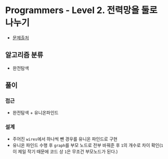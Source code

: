 # Programmers - Level 2. 전력망을 둘로 나누기

* [문제출처](https://school.programmers.co.kr/learn/courses/30/lessons/86971 "Level 2. 전력망을 둘로 나누기")

## 알고리즘 분류
- 완전탐색

## 풀이

### 접근
- 완전탐색 + 유니온파인드

### 설계
- 주어진 `wires`에서 하나씩 뺀 경우를 유니온 파인드로 구현
- 유니온 파인드 수행 후 `graph`를 부모 노드로 전부 바꿔준 후 `1`의 개수로 차이 확인(`1`이 제일 작기 때문에 코드 상 `1`은 무조건 부모노드가 된다.)